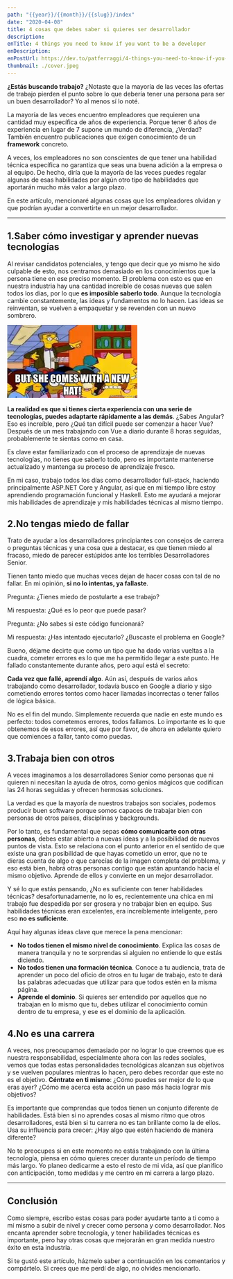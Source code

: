 ```yaml
---
path: "{{year}}/{{month}}/{{slug}}/index"
date: "2020-04-08"
title: 4 cosas que debes saber si quieres ser desarrollador
description:
enTitle: 4 things you need to know if you want to be a developer
enDescription:
enPostUrl: https://dev.to/patferraggi/4-things-you-need-to-know-if-you-want-to-be-a-developer-3532
thumbnail: ./cover.jpeg
---
```


**¿Estás buscando trabajo?** ¿Notaste que la mayoría de las veces las ofertas de trabajo pierden el punto sobre lo que debería tener una persona para ser un buen desarrollador? Yo al menos sí lo noté.

La mayoría de las veces encuentro empleadores que requieren una cantidad muy específica de años de experiencia. Porque tener 6 años de experiencia en lugar de 7 supone un mundo de diferencia, ¿Verdad? También encuentro publicaciones que exigen conocimiento de un **framework** concreto.

A veces, los empleadores no son conscientes de que tener una habilidad técnica específica no garantiza que seas una buena adición a la empresa o al equipo. De hecho, diría que la mayoría de las veces puedes regalar algunas de esas habilidades por algún otro tipo de habilidades que aportarán mucho más valor a largo plazo.

En este artículo, mencionaré algunas cosas que los empleadores olvidan y que podrían ayudar a convertirte en un mejor desarrollador.

---

## 1.Saber cómo investigar y aprender nuevas tecnologías

Al revisar candidatos potenciales, y tengo que decir que yo mismo he sido culpable de esto, nos centramos demasiado en los conocimientos que la persona tiene en ese preciso momento. El problema con esto es que en nuestra industria hay una cantidad increíble de cosas nuevas que salen todos los días, por lo que **es imposible saberlo todo**. Aunque la tecnología cambie constantemente, las ideas y fundamentos no lo hacen. Las ideas se reinventan, se vuelven a empaquetar y se revenden con un nuevo sombrero.

![New hat](./newhat.jpeg)

**La realidad es que si tienes cierta experiencia con una serie de tecnologías, puedes adaptarte rápidamente a las demás**. ¿Sabes Angular? Eso es increíble, pero ¿Qué tan difícil puede ser comenzar a hacer Vue? Después de un mes trabajando con Vue a diario durante 8 horas seguidas, probablemente te sientas como en casa.

Es clave estar familiarizado con el proceso de aprendizaje de nuevas tecnologías, no tienes que saberlo todo, pero es importante mantenerse actualizado y mantenga su proceso de aprendizaje fresco.

En mi caso, trabajo todos los días como desarrollador full-stack, haciendo principalmente ASP.NET Core y Angular, así que en mi tiempo libre estoy aprendiendo programación funcional y Haskell. Esto me ayudará a mejorar mis habilidades de aprendizaje y mis habilidades técnicas al mismo tiempo.

## 2.No tengas miedo de fallar

Trato de ayudar a los desarrolladores principiantes con consejos de carrera o preguntas técnicas y una cosa que a destacar, es que tienen miedo al fracaso, miedo de parecer estúpidos ante los terribles Desarrolladores Senior.

Tienen tanto miedo que muchas veces dejan de hacer cosas con tal de no fallar. En mi opinión, **si no lo intentas, ya fallaste**.

Pregunta: ¿Tienes miedo de postularte a ese trabajo?

Mi respuesta: ¿Qué es lo peor que puede pasar?

Pregunta: ¿No sabes si este código funcionará?

Mi respuesta: ¿Has intentado ejecutarlo? ¿Buscaste el problema en Google?

Bueno, déjame decirte que como un tipo que ha dado varias vueltas a la cuadra, cometer errores es lo que me ha permitido llegar a este punto. He fallado constantemente durante años, pero aquí está el secreto:

**Cada vez que fallé, aprendí algo**. Aún así, después de varios años trabajando como desarrollador, todavía busco en Google a diario y sigo cometiendo errores tontos como hacer llamadas incorrectas o tener fallos de lógica básica.

No es el fin del mundo. Simplemente recuerda que nadie en este mundo es perfecto: todos cometemos errores, todos fallamos. Lo importante es lo que obtenemos de esos errores, así que por favor, de ahora en adelante quiero que comiences a fallar, tanto como puedas.

## 3.Trabaja bien con otros

A veces imaginamos a los desarrolladores Senior como personas que ni quieren ni necesitan la ayuda de otros, como genios mágicos que codifican las 24 horas seguidas y ofrecen hermosas soluciones.

La verdad es que la mayoría de nuestros trabajos son sociales, podemos producir buen software porque somos capaces de trabajar bien con personas de otros países, disciplinas y backgrounds.

Por lo tanto, es fundamental que sepas **cómo comunicarte con otras personas**, debes estar abierto a nuevas ideas y a la posibilidad de nuevos puntos de vista. Esto se relaciona con el punto anterior en el sentido de que existe una gran posibilidad de que hayas cometido un error, que no te dieras cuenta de algo o que carecías de la imagen completa del problema, y eso está bien, habrá otras personas contigo que están apuntando hacia el mismo objetivo. Aprende de ellos y convierte en un mejor desarrollador.

Y sé lo que estás pensando, ¿No es suficiente con tener habilidades técnicas? desafortunadamente, no lo es, recientemente una chica en mi trabajo fue despedida por ser grosera y no trabajar bien en equipo. Sus habilidades técnicas eran excelentes, era increíblemente inteligente, pero eso **no es suficiente**.

Aquí hay algunas ideas clave que merece la pena mencionar:

- **No todos tienen el mismo nivel de conocimiento**. Explica las cosas de manera tranquila y no te sorprendas si alguien no entiende lo que estás diciendo.
- **No todos tienen una formación técnica**. Conoce a tu audiencia, trata de aprender un poco del oficio de otros en tu lugar de trabajo, esto te dará las palabras adecuadas que utilizar para que todos estén en la misma página.
- **Aprende el dominio**. Si quieres ser entendido por aquellos que no trabajan en lo mismo que tu, debes utilizar el conocimiento común dentro de tu empresa, y ese es el dominio de la aplicación.

## 4.No es una carrera

A veces, nos preocupamos demasiado por no lograr lo que creemos que es nuestra responsabilidad, especialmente ahora con las redes sociales, vemos que todas estas personalidades tecnológicas alcanzan sus objetivos y se vuelven populares mientras lo hacen, pero debes recordar que este no es el objetivo. **Céntrate en ti mismo**: ¿Cómo puedes ser mejor de lo que eras ayer? ¿Cómo me acerca esta acción un paso más hacia lograr mis objetivos?

Es importante que comprendas que todos tienen un conjunto diferente de habilidades. Está bien si no aprendes cosas al mismo ritmo que otros desarrolladores, está bien si tu carrera no es tan brillante como la de ellos. Usa su influencia para crecer: ¿Hay algo que estén haciendo de manera diferente?

No te preocupes si en este momento no estás trabajando con la última tecnología, piensa en cómo quieres crecer durante un período de tiempo más largo. Yo planeo dedicarme a esto el resto de mi vida, así que planifico con anticipación, tomo medidas y me centro en mi carrera a largo plazo.

---

## Conclusión

Como siempre, escribo estas cosas para poder ayudarte tanto a ti como a mí mismo a subir de nivel y crecer como persona y como desarrollador. Nos encanta aprender sobre tecnología, y tener habilidades técnicas es importante, pero hay otras cosas que mejorarán en gran medida nuestro éxito en esta industria.

Si te gustó este artículo, házmelo saber a continuación en los comentarios y compártelo. Si crees que me perdí de algo, no olvides mencionarlo.

